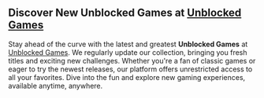 <h2>Discover New Unblocked Games at <a href="https://sites.google.com/view/unbanned-games/">Unblocked Games</a></h2>
<p>Stay ahead of the curve with the latest and greatest <strong>Unblocked Games</strong> at <a href="https://sites.google.com/view/unbanned-games/">Unblocked Games</a>. We regularly update our collection, bringing you fresh titles and exciting new challenges. Whether you're a fan of classic games or eager to try the newest releases, our platform offers unrestricted access to all your favorites. Dive into the fun and explore new gaming experiences, available anytime, anywhere.</p>
